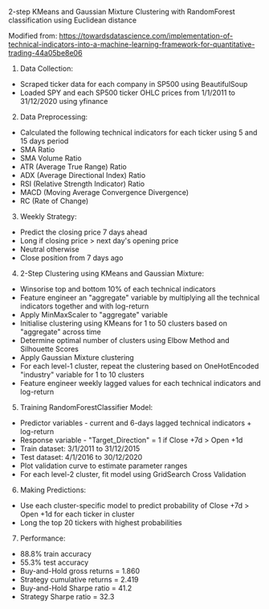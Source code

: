 2-step KMeans and Gaussian Mixture Clustering with RandomForest classification using Euclidean distance

Modified from: https://towardsdatascience.com/implementation-of-technical-indicators-into-a-machine-learning-framework-for-quantitative-trading-44a05be8e06

1. Data Collection:
- Scraped ticker data for each company in SP500 using BeautifulSoup
- Loaded SPY and each SP500 ticker OHLC prices from 1/1/2011 to 31/12/2020 using yfinance 

2. Data Preprocessing:
- Calculated the following technical indicators for each ticker using 5 and 15 days period
- SMA Ratio
- SMA Volume Ratio
- ATR (Average True Range) Ratio
- ADX (Average Directional Index) Ratio
- RSI (Relative Strength Indicator) Ratio
- MACD (Moving Average Convergence Divergence)
- RC (Rate of Change)

3. Weekly Strategy:
- Predict the closing price 7 days ahead
- Long if closing price > next day's opening price
- Neutral otherwise
- Close position from 7 days ago

4. 2-Step Clustering using KMeans and Gaussian Mixture:
- Winsorise top and bottom 10% of each technical indicators
- Feature engineer an "aggregate" variable by multiplying all the technical indicators together and with log-return
- Apply MinMaxScaler to "aggregate" variable
- Initialise clustering using KMeans for 1 to 50 clusters based on "aggregate" across time
- Determine optimal number of clusters using Elbow Method and Silhouette Scores
- Apply Gaussian Mixture clustering
- For each level-1 cluster, repeat the clustering based on OneHotEncoded "industry" variable for 1 to 10 clusters
- Feature engineer weekly lagged values for each technical indicators and log-return

5. Training RandomForestClassifier Model:
- Predictor variables - current and 6-days lagged technical indicators + log-return
- Response variable - "Target_Direction" = 1 if Close +7d > Open +1d
- Train dataset: 3/1/2011 to 31/12/2015
- Test dataset: 4/1/2016 to 30/12/2020
- Plot validation curve to estimate parameter ranges
- For each level-2 cluster, fit model using GridSearch Cross Validation

6. Making Predictions:
- Use each cluster-specific model to predict probability of Close +7d > Open +1d for each ticker in cluster
- Long the top 20 tickers with highest probabilities

7. Performance:
- 88.8% train accuracy
- 55.3% test accuracy
- Buy-and-Hold gross returns = 1.860
- Strategy cumulative returns = 2.419
- Buy-and-Hold Sharpe ratio = 41.2
- Strategy Sharpe ratio = 32.3